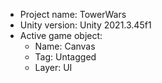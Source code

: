 <!-- UNITY CODE ASSIST INSTRUCTIONS START -->
- Project name: TowerWars
- Unity version: Unity 2021.3.45f1
- Active game object:
  - Name: Canvas
  - Tag: Untagged
  - Layer: UI
<!-- UNITY CODE ASSIST INSTRUCTIONS END -->